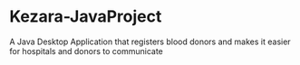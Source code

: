 # Kezara-JavaProject
A Java Desktop Application that registers blood donors and makes it easier for hospitals and donors to communicate
